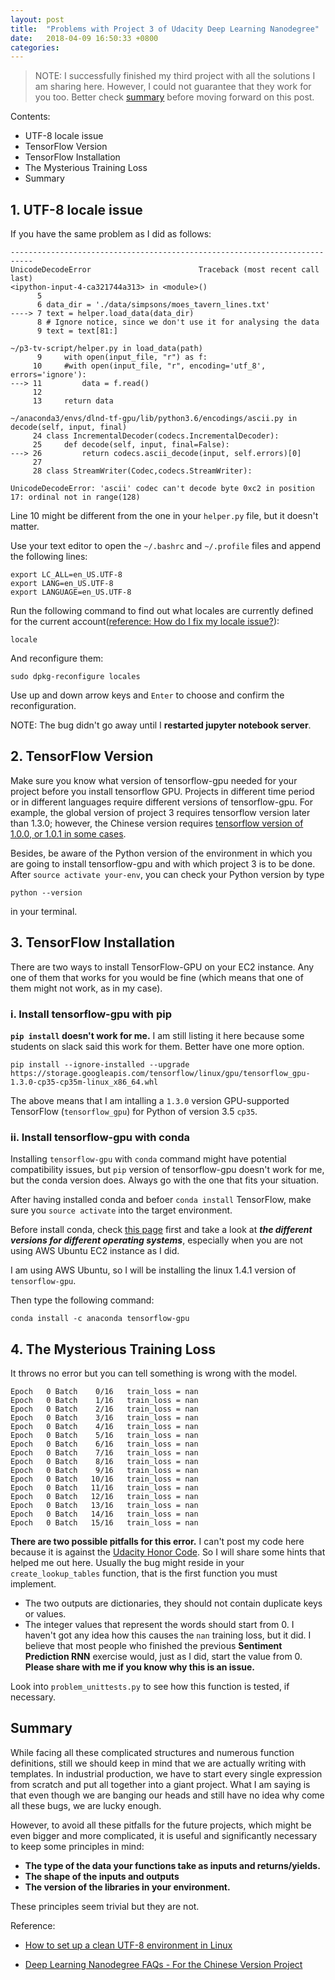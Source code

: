 ```yaml
---
layout: post
title:  "Problems with Project 3 of Udacity Deep Learning Nanodegree"
date:   2018-04-09 16:50:33 +0800
categories: 
---
```


>NOTE:
I successfully finished my third project with all the solutions I am sharing here. However, I could not guarantee that they work for you too. Better check [summary](#summary) before moving forward on this post.

Contents:
* UTF-8 locale issue
* TensorFlow Version
* TensorFlow Installation
* The Mysterious Training Loss
* Summary

## 1. UTF-8 locale issue

If you have the same problem as I did as follows:
```
---------------------------------------------------------------------------
UnicodeDecodeError                        Traceback (most recent call last)
<ipython-input-4-ca321744a313> in <module>()
      5 
      6 data_dir = './data/simpsons/moes_tavern_lines.txt'
----> 7 text = helper.load_data(data_dir)
      8 # Ignore notice, since we don't use it for analysing the data
      9 text = text[81:]

~/p3-tv-script/helper.py in load_data(path)
      9     with open(input_file, "r") as f:
     10     #with open(input_file, "r", encoding='utf_8', errors='ignore'):
---> 11         data = f.read()
     12 
     13     return data

~/anaconda3/envs/dlnd-tf-gpu/lib/python3.6/encodings/ascii.py in decode(self, input, final)
     24 class IncrementalDecoder(codecs.IncrementalDecoder):
     25     def decode(self, input, final=False):
---> 26         return codecs.ascii_decode(input, self.errors)[0]
     27 
     28 class StreamWriter(Codec,codecs.StreamWriter):

UnicodeDecodeError: 'ascii' codec can't decode byte 0xc2 in position 17: ordinal not in range(128)
```

Line 10 might be different from the one in your ```helper.py``` file, but it doesn't matter.

Use your text editor to open the ```~/.bashrc``` and ```~/.profile``` files and append the following lines:
```
export LC_ALL=en_US.UTF-8
export LANG=en_US.UTF-8
export LANGUAGE=en_US.UTF-8
```

Run the following command to find out what locales are currently defined for the current account([reference: How do I fix my locale issue?](https://askubuntu.com/questions/162391/how-do-i-fix-my-locale-issue?utm_medium=organic&utm_source=google_rich_qa&utm_campaign=google_rich_qa)):
```
locale
```

And reconfigure them:

```
sudo dpkg-reconfigure locales
```

Use up and down arrow keys and ```Enter``` to choose and confirm the reconfiguration.

NOTE: The bug didn't go away until I **restarted jupyter notebook server**.

## 2. TensorFlow Version

Make sure you know what version of tensorflow-gpu needed for your project before you install tensorflow GPU. Projects in different time period or in different languages require different versions of tensorflow-gpu. For example, the global version of project 3 requires tensorflow version later than 1.3.0; however, the Chinese version requires [tensorflow version of 1.0.0, or 1.0.1 in some cases](https://discussions.youdaxue.com/t/p3/44550).

Besides, be aware of the Python version of the environment in which you are going to install tensorflow-gpu and with which project 3 is to be done. After ```source activate your-env```, you can check your Python version by type
```
python --version
```
in your terminal. 

## 3. TensorFlow Installation

There are two ways to install TensorFlow-GPU on your EC2 instance. Any one of them that works for you would be fine (which means that one of them might not work, as in my case).

### i. Install tensorflow-gpu with pip

**```pip install``` doesn't work for me.** I am still listing it here because some students on slack  said this work for them. Better have one more option.

```
pip install --ignore-installed --upgrade https://storage.googleapis.com/tensorflow/linux/gpu/tensorflow_gpu-1.3.0-cp35-cp35m-linux_x86_64.whl
```

The above means that I am intalling a ```1.3.0``` version GPU-supported TensorFlow (```tensorflow_gpu```) for Python of version 3.5 ```cp35```.

### ii. Install tensorflow-gpu with conda

Installing ```tensorflow-gpu``` with ```conda``` command might have potential compatibility issues, but ```pip``` version of tensorflow-gpu doesn't work for me, but the conda version does. Always go with the one that fits your situation.

After having installed conda and befoer ```conda install``` TensorFlow, make sure you ```source activate``` into the target environment.

Before install conda, check [this page](https://anaconda.org/anaconda/tensorflow-gpu) first and take a look at ***the different versions for different operating systems***, especially when you are not using AWS Ubuntu EC2 instance as I did.

I am using AWS Ubuntu, so I will be installing the linux 1.4.1 version of ```tensorflow-gpu```.

Then type the following command:
```
conda install -c anaconda tensorflow-gpu
```


## 4. The Mysterious Training Loss

It throws no error but you can tell something is wrong with the model.
```
Epoch   0 Batch    0/16   train_loss = nan
Epoch   0 Batch    1/16   train_loss = nan
Epoch   0 Batch    2/16   train_loss = nan
Epoch   0 Batch    3/16   train_loss = nan
Epoch   0 Batch    4/16   train_loss = nan
Epoch   0 Batch    5/16   train_loss = nan
Epoch   0 Batch    6/16   train_loss = nan
Epoch   0 Batch    7/16   train_loss = nan
Epoch   0 Batch    8/16   train_loss = nan
Epoch   0 Batch    9/16   train_loss = nan
Epoch   0 Batch   10/16   train_loss = nan
Epoch   0 Batch   11/16   train_loss = nan
Epoch   0 Batch   12/16   train_loss = nan
Epoch   0 Batch   13/16   train_loss = nan
Epoch   0 Batch   14/16   train_loss = nan
Epoch   0 Batch   15/16   train_loss = nan
```

**There are two possible pitfalls for this error.** I can't post my code here because it is against the [Udacity Honor Code](https://www.udacity.com/legal/community-guidelines). So I will share some hints that helped me out here. Usually the bug might reside in your ```create_lookup_tables``` function, that is the first function you must implement.
* The two outputs are dictionaries, they should not contain duplicate keys or values.
* The integer values that represent the words should start from 0. I haven't got any idea how this causes the ```nan``` training loss, but it did. I believe that most people who finished the previous **Sentiment Prediction RNN** exercise would, just as I did, start the value from 0. **Please share with me if you know why this is an issue.**

Look into ```problem_unittests.py``` to see how this function is tested, if necessary.

## Summary

While facing all these complicated structures and numerous function definitions, still we should keep in mind that we are actually writing with templates. In industrial production, we have to start every single expression from scratch and put all together into a giant project. What I am saying is that even though we are banging our heads and still have no idea why come all these bugs, we are lucky enough.

However, to avoid all these pitfalls for the future projects, which might be even bigger and more complicated, it is useful and significantly necessary to keep some principles in mind:

- **The type of the data your functions take as inputs and returns/yields.**
- **The shape of the inputs and outputs**
- **The version of the libraries in your environment.**

These principles seem trivial but they are not.

Reference:

- [How to set up a clean UTF-8 environment in Linux](https://perlgeek.de/en/article/set-up-a-clean-utf8-environment)

- [Deep Learning Nanodegree FAQs - For the Chinese Version Project](https://discussions.youdaxue.com/t/topic/44102)